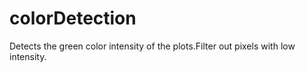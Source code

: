 # colorDetection
Detects the green color intensity of the plots.Filter out pixels with low intensity. 
